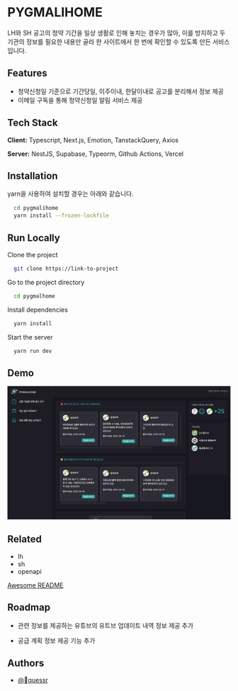# PYGMALIHOME

LH와 SH 공고의 청약 기간을 일상 생활로 인해 놓치는 경우가 많아, 이를 방지하고 두 기관의 정보를 필요한 내용만 골라 한 사이트에서 한 번에 확인할 수 있도록 만든 서비스 입니다.

## Features

- 청약신청일 기준으로 기간당일, 이주이내, 한달이내로 공고를 분리해서 정보 제공
- 이메일 구독을 통해 청약신청일 알림 서비스 제공

## Tech Stack

**Client:** Typescript, Next.js, Emotion, TanstackQuery, Axios

**Server:** NestJS, Supabase, Typeorm, Github Actions, Vercel

## Installation

yarn을 사용하여 설치할 경우는 아래와 같습니다.

```bash
  cd pygmalihome
  yarn install --frozen-lockfile
```

## Run Locally

Clone the project

```bash
  git clone https://link-to-project
```

Go to the project directory

```bash
  cd pygmalhome
```

Install dependencies

```bash
  yarn install
```

Start the server

```bash
  yarn run dev
```

## Demo

![](./public/pygmalihome.gif)

## Related

- lh
- sh
- openapi

[Awesome README](https://github.com/matiassingers/awesome-readme)

## Roadmap

- 관련 정보를 제공하는 유튜브의 유트브 업데이트 내역 정보 제공 추가

- 공급 계획 정보 제공 기능 추가

## Authors

- [@quessr](https://www.github.com/quessr)
